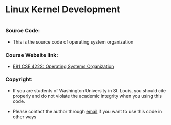 # Linux Kernel Development
#
### Source Code:
  - This is the source code of operating system organization

### Course Website link:
  - [E81 CSE 422S: Operating Systems Organization](https://www.cse.wustl.edu/~brian.kocoloski/courses/cse422s)


### Copyright:
  - If you are students of Washington University in St. Louis, you should cite properly and do not violate the academic integrity when you using this code.

  - Please contact the author through [email](Li.z@wustl.edu) if you want to use this code in other ways


